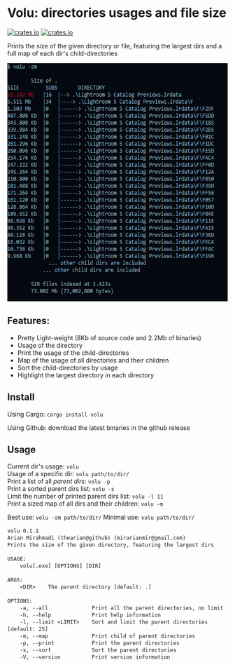 # Volu: directories usages and file size
[![crates.io](https://img.shields.io/crates/v/volu.svg)](https://crates.io/crates/volu)
[![crates.io](https://img.shields.io/crates/d/volu.svg)](https://crates.io/crates/volu)

Prints the size of the given directory or file, featuring the largest dirs
and a full map of each dir's child-directories

<img src="https://github.com/thearian/volu/blob/master/screenshots/volu-sm.png" width="598" height="543">

## Features:
- Pretty Light-weight (8Kb of source code and 2.2Mb of binaries)
- Usage of the directory
- Print the usage of the child-directories
- Map of the usage of all directories and their children
- Sort the child-directories by usage
- Highlight the largest directory in each directory

## Install
Using Cargo: `cargo install volu`

Using Github: download the latest binaries in the github release

## Usage
Current dir's usage: `volu`  
Usage of a specific dir: `volu path/to/dir/`  
Print a list of all *parent dirs*: `volu -p`  
Print a sorted parent dirs list: `volu -s`  
Limit the number of printed parent dirs list: `volu -l 11`  
Print a sized map of all dirs and their children: `volu -m`  

Best use: `volu -sm path/to/dir/`
Minimal use: `volu path/to/dir/`

```command
volu 0.1.1
Arian Mirahmadi (thearian@github) (mirarianmir@gmail.com)
Prints the size of the given directory, featuring the largest dirs

USAGE:
    volu[.exe] [OPTIONS] [DIR]

ARGS:
    <DIR>    The parent directory [default: .]

OPTIONS:
    -a, --all              Print all the parent directories, no limit
    -h, --help             Print help information
    -l, --limit <LIMIT>    Sort and limit the parent directories [default: 25]
    -m, --map              Print child of parent directories
    -p, --print            Print the parent directories
    -s, --sort             Sort the parent directories
    -V, --version          Print version information
```
